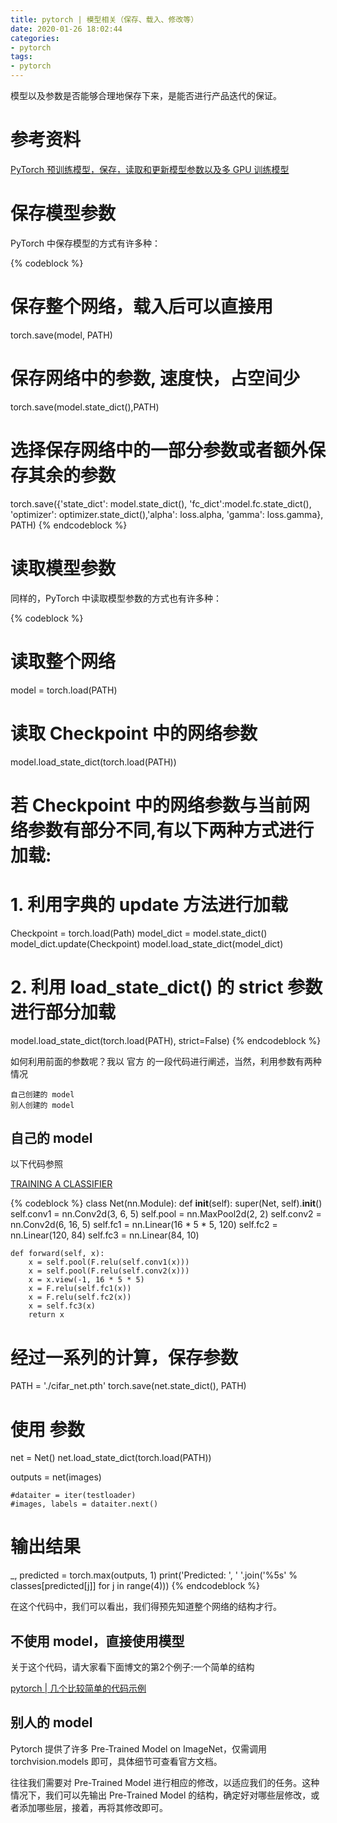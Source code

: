```yaml
---
title: pytorch | 模型相关（保存、载入、修改等）
date: 2020-01-26 18:02:44
categories:
- pytorch
tags:
- pytorch
---
```

模型以及参数是否能够合理地保存下来，是能否进行产品迭代的保证。

<!-- more -->

# 参考资料

[PyTorch 预训练模型，保存，读取和更新模型参数以及多 GPU 训练模型](https://blog.csdn.net/Code_Mart/article/details/88254444)

# 保存模型参数

PyTorch 中保存模型的方式有许多种：

{% codeblock %}
# 保存整个网络，载入后可以直接用
torch.save(model, PATH)
# 保存网络中的参数, 速度快，占空间少
torch.save(model.state_dict(),PATH)
# 选择保存网络中的一部分参数或者额外保存其余的参数
torch.save({'state_dict': model.state_dict(), 'fc_dict':model.fc.state_dict(),
            'optimizer': optimizer.state_dict(),'alpha': loss.alpha, 'gamma': loss.gamma},
            PATH)
{% endcodeblock %}

# 读取模型参数

同样的，PyTorch 中读取模型参数的方式也有许多种：

{% codeblock %}
# 读取整个网络
model = torch.load(PATH)

# 读取 Checkpoint 中的网络参数
model.load_state_dict(torch.load(PATH))

# 若 Checkpoint 中的网络参数与当前网络参数有部分不同,有以下两种方式进行加载:
# 1. 利用字典的 update 方法进行加载
Checkpoint = torch.load(Path)
model_dict = model.state_dict()
model_dict.update(Checkpoint)
model.load_state_dict(model_dict)
# 2. 利用 load_state_dict() 的 strict 参数进行部分加载
model.load_state_dict(torch.load(PATH), strict=False)
{% endcodeblock %}

如何利用前面的参数呢？我以 官方 的一段代码进行阐述，当然，利用参数有两种情况

	自己创建的 model
	别人创建的 model

## 自己的 model

以下代码参照

[TRAINING A CLASSIFIER](https://pytorch.org/tutorials/beginner/blitz/cifar10_tutorial.html)

{% codeblock %}
class Net(nn.Module):
    def __init__(self):
        super(Net, self).__init__()
        self.conv1 = nn.Conv2d(3, 6, 5)
        self.pool = nn.MaxPool2d(2, 2)
        self.conv2 = nn.Conv2d(6, 16, 5)
        self.fc1 = nn.Linear(16 * 5 * 5, 120)
        self.fc2 = nn.Linear(120, 84)
        self.fc3 = nn.Linear(84, 10)

    def forward(self, x):
        x = self.pool(F.relu(self.conv1(x)))
        x = self.pool(F.relu(self.conv2(x)))
        x = x.view(-1, 16 * 5 * 5)
        x = F.relu(self.fc1(x))
        x = F.relu(self.fc2(x))
        x = self.fc3(x)
        return x

# 经过一系列的计算，保存参数

PATH = './cifar_net.pth'
torch.save(net.state_dict(), PATH)

# 使用 参数
net = Net()
net.load_state_dict(torch.load(PATH))

outputs = net(images)

	#dataiter = iter(testloader)
	#images, labels = dataiter.next()

# 输出结果
_, predicted = torch.max(outputs, 1)
print('Predicted: ', ' '.join('%5s' % classes[predicted[j]]
                              for j in range(4)))
{% endcodeblock %}

在这个代码中，我们可以看出，我们得预先知道整个网络的结构才行。

## 不使用 model，直接使用模型

关于这个代码，请大家看下面博文的第2个例子:一个简单的结构

[pytorch | 几个比较简单的代码示例](https://benpaodewoniu.github.io/2020/01/26/torch7/)

## 别人的 model

Pytorch 提供了许多 Pre-Trained Model on ImageNet，仅需调用 torchvision.models 即可，具体细节可查看官方文档。

往往我们需要对 Pre-Trained Model 进行相应的修改，以适应我们的任务。这种情况下，我们可以先输出 Pre-Trained Model 的结构，确定好对哪些层修改，或者添加哪些层，接着，再将其修改即可。
